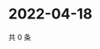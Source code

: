 # 2022-04-18

共 0 条

<!-- BEGIN WEIBO -->
<!-- 最后更新时间 Mon Apr 18 2022 21:25:15 GMT+0800 (China Standard Time) -->

<!-- END WEIBO -->
